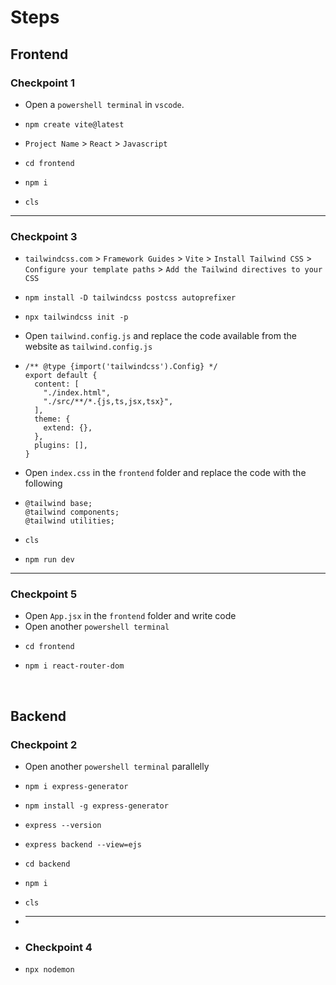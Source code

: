 # Steps

## Frontend
### Checkpoint 1
* Open a `powershell terminal` in `vscode`.
*     npm create vite@latest
* `Project Name` >   `React` > `Javascript`
*     cd frontend
*     npm i
*     cls
---------------------------------------------------------------------------
### Checkpoint 3
* `tailwindcss.com` > `Framework Guides` > `Vite` > `Install Tailwind CSS` > `Configure your template paths` > `Add the Tailwind directives to your CSS`
*     npm install -D tailwindcss postcss autoprefixer
*     npx tailwindcss init -p
* Open `tailwind.config.js` and replace the code available from the website as `tailwind.config.js`
*     /** @type {import('tailwindcss').Config} */
      export default {
        content: [
          "./index.html",
          "./src/**/*.{js,ts,jsx,tsx}",
        ],
        theme: {
          extend: {},
        },
        plugins: [],
      }
* Open `index.css` in the `frontend` folder and replace the code with the following
*     @tailwind base;
      @tailwind components;
      @tailwind utilities;
*     cls
*     npm run dev
-----------------------------------------------------------------------------
### Checkpoint 5
* Open `App.jsx` in the  `frontend` folder and write code
* Open another `powershell terminal`
*     cd frontend
*     npm i react-router-dom

<br>

## Backend
### Checkpoint 2
* Open another `powershell terminal` parallelly
*     npm i express-generator
*     npm install -g express-generator
*     express --version
*     express backend --view=ejs
*     cd backend
*     npm i
*     cls
* ----------------------------------------------------------------------------
* ### Checkpoint 4
*     npx nodemon


